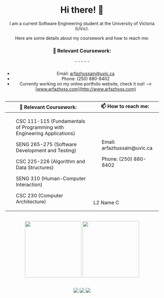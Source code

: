 <div align="center">
  <h1> Hi there! 👋</h1>
  <p>I am a current Software Engineering student at the University of Victoria (UVic).</p>
  <p>Here are some details about my coursework and how to reach me:</p>
</div>

<div align = "center">
  <table>
<h3>🌱 Relevant Coursework:</h3>
<div align = "leading">
- 
- 
- 
- 
- 
</div>
<h3></h3>

- Email: arfazhussain@uvic.ca
- Phone: (250) 880-8402
- Currently working on my online portfolio website, check it out! --> [www.arfazhxss.com](http://www.arfazhxss.com)
  </table>
</div>
 
 
 <table>
    <thead>
        <tr>
            <th colspan = 1>🌱 Relevant Coursework:</th>
            <th colspan = 1>📫 How to reach me:</th>
        </tr>
    </thead>
    <tbody>
        <tr>
            <td rowspan=5>
              <ul>CSC 111-115 (Fundamentals of Programming with Engineering Applications)</ul>
              <ul>SENG 265-275 (Software Development and Testing)</ul>
              <ul>CSC 225-226 (Algorithm and Data Structures)</ul>
              <ul>SENG 310 (Human-Computer Interaction)</ul>
              <ul>CSC 230 (Computer Architecture)</ul>
            </td>
            <td colspan=2>
              <ul>Email: arfazhussain@uvic.ca</ul>
              <ul>Phone: (250) 880-8402</ul>
            </td>
        </tr>
        <tr>
            <td colspan=2>L2 Name C</td>
        </tr>
    </tbody>
</table>

<br>
<div align="center">
  <img src="https://github-readme-stats.vercel.app/api/top-langs?username=arfazhxss&layout=compact&theme=algolia&show_icons=true" height = "185"/> </img>
  <img src="https://github-readme-stats.vercel.app/api?username=arfazhxss&theme=algolia&show_icons=true" height = "185"/>
</div>
<br>
<p align="center">
  <a href="https://www.arfazhxss.com"><img src="https://img.shields.io/badge/website-%231a73e8.svg?style=for-the-badge&logo=google-chrome&logoColor=white"></a>
  <a href="https://www.linkedin.com/in/arfazhxss/"><img src="https://img.shields.io/badge/linkedin-%230077B5.svg?style=for-the-badge&logo=linkedin"></a>
  <a href="mailto:arfazhussain@uvic.ca"><img src="https://img.shields.io/badge/email-%23D14836.svg?style=for-the-badge&logo=gmail&logoColor=white"></a>
</p>




<!---
arfazhuss/arfazhuss is a ✨ special ✨ repository because its `README.md` (this file) appears on your GitHub profile.
You can click the Preview link to take a look at your changes.
--->
